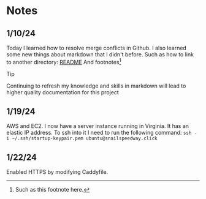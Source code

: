 # Notes
## 1/10/24
Today I learned how to resolve merge conflicts in Github. I also learned some new things about markdown that I didn't before.
Such as how to link to another directory: [README](/README.md)
And footnotes[^1]

> [!TIP]
> Continuing to refresh my knowledge and skills in markdown will lead to higher quality documentation for this project

[^1]: Such as this footnote here.

## 1/19/24
AWS and EC2. I now have a server instance running in Virginia. It has an elastic IP address. To ssh into it I need to run the following command:
`ssh -i ~/.ssh/startup-keypair.pem ubuntu@snailspeedway.click`


## 1/22/24
Enabled HTTPS by modifying Caddyfile.
